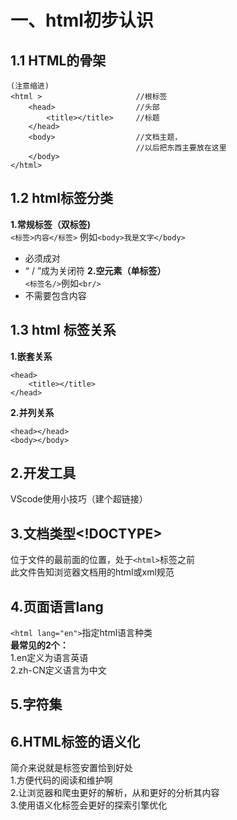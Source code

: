 # 一、html初步认识
## 1.1 HTML的骨架
```
(注意缩进)
<html >                     //根标签
    <head>                  //头部
        <title></title>     //标题
    </head>
    <body>                  //文档主题，
                            //以后把东西主要放在这里
    </body>
</html>  
```
## 1.2  html标签分类
**1.常规标签（双标签)**  
    `<标签>内容</标签>`  例如```<body>我是文字</body>```
* 必须成对    
* “ / ”成为关闭符
**2.空元素（单标签）**  
`<标签名/>`例如```<br/>```
* 不需要包含内容

## 1.3 html 标签关系
**1.嵌套关系**
```
<head>
    <title></title>
</head>
```
**2.并列关系**
```
<head></head>
<body></body>
```
## 2.开发工具
VScode使用小技巧（建个超链接）  
## 3.文档类型<!DOCTYPE>
位于文件的最前面的位置，处于```<html>```标签之前  
此文件告知浏览器文档用的html或xml规范

## 4.页面语言lang
```<html lang="en">```指定html语言种类  
**最常见的2个：**  
1.en定义为语言英语  
2.zh-CN定义语言为中文

## 5.字符集
## 6.HTML标签的语义化
简介来说就是标签安置恰到好处  
1.方便代码的阅读和维护啊  
2.让浏览器和爬虫更好的解析，从和更好的分析其内容  
3.使用语义化标签会更好的探索引擎优化  

